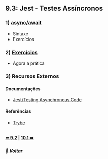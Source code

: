 ## 9.3: Jest - Testes Assíncronos

### 1) [async/await](Z-conteudo-recursos/async-await.md#asyncawait)
- Sintaxe
- Exercícios

### 2) [Exercícios](X-agora-a-pratica/exercicios.md#exercícios)
- Agora a prática

### 3) Recursos Externos

#### Documentações
- [Jest/Testing Asynchronous Code](https://jestjs.io/docs/asynchronous)

#### Referências
- [Trybe](https://www.betrybe.com/)

##

#### [:arrow_left: 9.2](../dia9-2/#92-javascript-assíncrono---fetch-api-e-asyncawait) | [10.1 :arrow_right:](../dia10-1/#101)

##### [:rocket: Voltar](https://github.com/nnnnadia/trybe-exercicios#bloco-9-javascript-e-testes-ass%C3%ADncronos)

